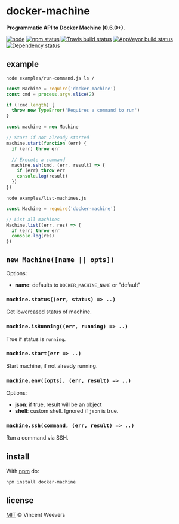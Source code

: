 # docker-machine

**Programmatic API to Docker Machine (0.6.0+).**

[![node](https://img.shields.io/node/v/docker-machine.svg?style=flat-square)](https://www.npmjs.org/package/docker-machine) [![npm status](http://img.shields.io/npm/v/docker-machine.svg?style=flat-square)](https://www.npmjs.org/package/docker-machine) [![Travis build status](https://img.shields.io/travis/vweevers/node-docker-machine.svg?style=flat-square&label=travis)](http://travis-ci.org/vweevers/node-docker-machine) [![AppVeyor build status](https://img.shields.io/appveyor/ci/vweevers/node-docker-machine.svg?style=flat-square&label=appveyor)](https://ci.appveyor.com/project/vweevers/node-docker-machine) [![Dependency status](https://img.shields.io/david/vweevers/node-docker-machine.svg?style=flat-square)](https://david-dm.org/vweevers/node-docker-machine)

## example

`node examples/run-command.js ls /`

```js
const Machine = require('docker-machine')
const cmd = process.argv.slice(2)

if (!cmd.length) {
  throw new TypeError('Requires a command to run')
}

const machine = new Machine

// Start if not already started
machine.start(function (err) {
  if (err) throw err

  // Execute a command
  machine.ssh(cmd, (err, result) => {
    if (err) throw err
    console.log(result)
  })
})
```

`node examples/list-machines.js`

```js
const Machine = require('docker-machine')

// List all machines
Machine.list((err, res) => {
  if (err) throw err
  console.log(res)
})
```

## `new Machine([name || opts])`

Options:

- **name**: defaults to `DOCKER_MACHINE_NAME` or "default"

### `machine.status((err, status) => ..)`

Get lowercased status of machine.

### `machine.isRunning((err, running) => ..)`

True if status is `running`.

### `machine.start(err => ..)`

Start machine, if not already running.

### `machine.env([opts], (err, result) => ..)`

Options:

- **json**: if true, result will be an object
- **shell**: custom shell. Ignored if `json` is true.

### `machine.ssh(command, (err, result) => ..)`

Run a command via SSH.

## install

With [npm](https://npmjs.org) do:

```
npm install docker-machine
```

## license

[MIT](http://opensource.org/licenses/MIT) © Vincent Weevers
